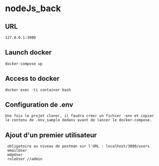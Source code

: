 # nodeJs_back
## URL
```
127.0.0.1:3000
```

## Launch docker
```
docker-compose up
```

## Access to docker
```
docker exec -ti container bash
```

## Configuration de .env
```
Une fois le projet cloner, il faudra créer un fichier .env et copier le contenu de .env_sample dedans avant de lancer le docker-compose.
```

## Ajout d'un premier utilisateur
```
 obligatoire au niveau de postman sur l'URL : localhost/3000/users
 emailUser
 mdpUser
 roleUser //admin
```